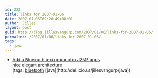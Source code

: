 ```yaml
---
id: 223
title: links for 2007-01-06
date: 2007-01-06T09:20:49+00:00
author: Jilles
layout: post
guid: http://blog.jillesvangurp.com/2007/01/06/links-for-2007-01-06/
permalink: /2007/01/06/links-for-2007-01-06/
tags:
  - java
---
```

<ul class="delicious">
	<li>
		<div class="delicious-link"><a href="http://www-128.ibm.com/developerworks/library/wi-javablue/index.html">Add a Bluetooth text protocol to J2ME apps</a></div>
		<div class="delicious-extended">nice elegant architecture</div>
		<div class="delicious-tags">(tags: <a href="http://del.icio.us/jillesvangurp/bluetooth">bluetooth</a> [java](http://del.icio.us/jillesvangurp/java))</div>
	</li>
</ul>
